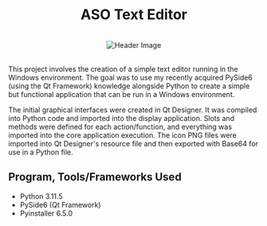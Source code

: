 <h1 align="center">ASO Text Editor</h1>

<br>

<div align ="center">
  <img src="https://headedforspace.com/wp-content/uploads/2024/04/textedit.png" alt="Header Image">
</div>

<br>

This project involves the creation of a simple text editor running in the Windows environment. The goal was to use my recently acquired PySide6 (using the Qt Framework) knowledge alongside Python to create a simple but functional application that can be run in a Windows environment.

The initial graphical interfaces were created in Qt Designer. It was compiled into Python code and imported into the display application. Slots and methods were defined for each action/function, and everything was imported into the core application execution. The icon PNG files were imported into Qt Designer's resource file and then exported with Base64 for use in a Python file.

## **Program, Tools/Frameworks Used**
- Python 3.11.5
- PySide6 (Qt Framework)
- Pyinstaller 6.5.0


